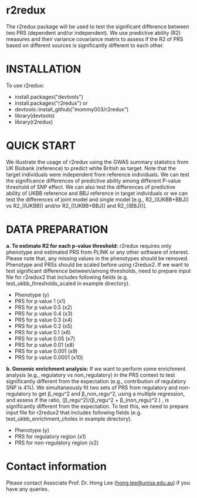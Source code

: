 # r2redux
The r2redux package will be used to test the significant difference between two PRS (dependent and/or independent). We use predictive ability (R2) measures and their variance covariance matrix to assess if the R2 of PRS based on different sources is significantly different to each other. 

# INSTALLATION
To use r2redux:
- install.packages("devtools")
- install.packages("r2redux") or
- devtools::install_github("mommy003/r2redux")
- library(devtools)
- library(r2redux)
 
# QUICK START
We illustrate the usage of r2redux using the GWAS summary statistics from UK Biobank (reference) to predict white British as target. Note that the target individuals were independent from reference individuals. We can test the significance differences of predictive ability among different P-value threshold of SNP effect. We can also test the differences of predictive ability of UKBB reference and BBJ reference in target individuals or we can test the differences of joint model and single model [e.g., R2_((UKBB+BBJ)) vs  R2_((UKBB))  and/or R2_((UKBB+BBJ)) and R2_((BBJ))]. 


# DATA PREPARATION
**a.	To estimate R2 for each p-value threshold:** 
r2redux requires only phenotype and estimated PRS from PLINK or any other software of interest. Please note that, any missing values in the phenotypes should be removed. Phenotype and PRSs should be scaled before using r2redux2. If we want to test significant difference between/among thresholds, need to prepare input file for r2redux2 that includes following fields (e.g. test_ukbb_thresholds_scaled in example directory). 
- Phenotype (y)
- PRS for p value 1 (x1)
- PRS for p value 0.5 (x2)
- PRS for p value 0.4 (x3)
- PRS for p value 0.3 (x4)
- PRS for p value 0.2 (x5)
- PRS for p value 0.1 (x6)
- PRS for p value 0.05 (x7)
- PRS for p value 0.01 (x8)
- PRS for p value 0.001 (x9)
- PRS for p value 0.0001 (x10)
 
**b. Genomic enrichment analysis:**
If we want to perform some enrichment analysis (e.g., regulatory vs non_regulatory) in the PRS context to test significantly different from the expectation (e.g., contribution of regulatory SNP is 4%). We simultaneously fit two sets of PRS from regulatory and non-regulatory to get β_regu^2 and β_non_regu^2, using a multiple regression, and assess if the ratio, (β_regu^2)/(β_regu^2 + β_(non_regu)^2 ) , is significantly different from the expectation. To test this, we need to prepare input file for r2redux2 that includes following fields (e.g. test_ukbb_enrichment_choles in example directory).
- Phenotype (y)
- PRS for regulatory region (x1)
- PRS for non-regulatory region (x2)     

# Contact information
Please contact Associate Prof. Dr. Hong Lee (hong.lee@unisa.edu.au) if you have any queries.
